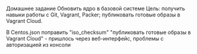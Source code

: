 Домашнее задание
Обновить ядро в базовой системе
Цель:
получить навыки работы с Git, Vagrant, Packer;
публиковать готовые образы в Vagrant Cloud.

В Centos.json поправить "iso_checksum"
"публиковать готовые образы в Vagrant Cloud" - пришлось через веб-интерфейс, проблемы с авторизацией из консоли


